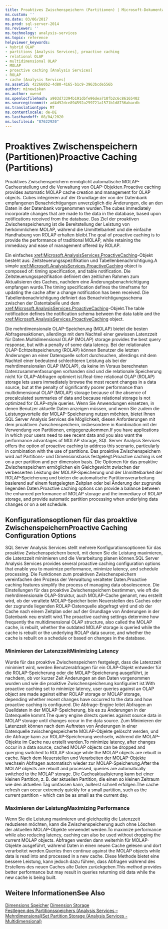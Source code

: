 ```yaml
---
title: Proaktives Zwischenspeichern (Partitionen) | Microsoft-Dokumentation
ms.custom: ''
ms.date: 03/06/2017
ms.prod: sql-server-2014
ms.reviewer: ''
ms.technology: analysis-services
ms.topic: reference
helpviewer_keywords:
- hybrid OLAP
- partitions [Analysis Services], proactive caching
- relational OLAP
- multidimensional OLAP
- MOLAP
- proactive caching [Analysis Services]
- ROLAP
- cache [Analysis Services]
ms.assetid: 422660b2-4d80-4165-b1c9-3963bcde556b
author: minewiskan
ms.author: owend
ms.openlocfilehash: a903d73394b191dbfe96dea710fb2c6c86165402
ms.sourcegitcommit: ad4d92dce894592a259721a1571b1d8736abacdb
ms.translationtype: MT
ms.contentlocale: de-DE
ms.lasthandoff: 08/04/2020
ms.locfileid: "87622920"
---
```

# <a name="proactive-caching-partitions"></a><span data-ttu-id="c52f2-102">Proaktives Zwischenspeichern (Partitionen)</span><span class="sxs-lookup"><span data-stu-id="c52f2-102">Proactive Caching (Partitions)</span></span>
  <span data-ttu-id="c52f2-103">Proaktives Zwischenspeichern ermöglicht automatische MOLAP-Cacheerstellung und die Verwaltung von OLAP-Objekten.</span><span class="sxs-lookup"><span data-stu-id="c52f2-103">Proactive caching provides automatic MOLAP cache creation and management for OLAP objects.</span></span> <span data-ttu-id="c52f2-104">Cubes integrieren auf der Grundlage der von der Datenbank empfangenen Benachrichtigungen unverzüglich die Änderungen, die an den Daten in der Datenbank vorgenommen wurden.</span><span class="sxs-lookup"><span data-stu-id="c52f2-104">The cubes immediately incorporate changes that are made to the data in the database, based upon notifications received from the database.</span></span> <span data-ttu-id="c52f2-105">Das Ziel der proaktiven Zwischenspeicherung ist die Bereitstellung der Leistung von herkömmlichem MOLAP, während die Unmittelbarkeit und die einfache Handhabung von ROLAP erhalten bleibt.</span><span class="sxs-lookup"><span data-stu-id="c52f2-105">The goal of proactive caching is to provide the performance of traditional MOLAP, while retaining the immediacy and ease of management offered by ROLAP.</span></span>  
  
 <span data-ttu-id="c52f2-106">Ein einfaches <xref:Microsoft.AnalysisServices.ProactiveCaching>-Objekt besteht aus: Zeitsteuerungsspezifikation und Tabellenbenachrichtigung.</span><span class="sxs-lookup"><span data-stu-id="c52f2-106">A simple <xref:Microsoft.AnalysisServices.ProactiveCaching> object is composed of: timing specification, and table notification.</span></span> <span data-ttu-id="c52f2-107">Die Zeitsteuerungsspezifikation definiert den zeitlichen Rahmen zum Aktualisieren des Caches, nachdem eine Änderungsbenachrichtigung empfangen wurde.</span><span class="sxs-lookup"><span data-stu-id="c52f2-107">The timing specification defines the timeframe for updating the cache after a change notification has been received.</span></span> <span data-ttu-id="c52f2-108">Die Tabellenbenachrichtigung definiert das Benachrichtigungsschema zwischen der Datentabelle und dem <xref:Microsoft.AnalysisServices.ProactiveCaching>-Objekt.</span><span class="sxs-lookup"><span data-stu-id="c52f2-108">The table notification defines the notification schema between the data table and the <xref:Microsoft.AnalysisServices.ProactiveCaching> object.</span></span>  
  
 <span data-ttu-id="c52f2-109">Die mehrdimensionale OLAP-Speicherung (MOLAP) bietet die besten Abfragereaktionen, allerdings mit dem Nachteil einer gewissen Latenzzeit für Daten.</span><span class="sxs-lookup"><span data-stu-id="c52f2-109">Multidimensional OLAP (MOLAP) storage provides the best query response, but with a penalty of some data latency.</span></span> <span data-ttu-id="c52f2-110">Bei der relationalen OLAP-Echtzeitspeicherung (ROLAP) können Benutzer die letzten Änderungen an einer Datenquelle sofort durchsuchen, allerdings mit dem Nachteil einer bedeutend schlechteren Leistung als bei der mehrdimensionalen OLAP (MOLAP), da keine im Voraus berechneten Datenzusammenfassungen vorhanden sind und die relationale Speicherung nicht für OLAP-Abfragen optimiert ist.</span><span class="sxs-lookup"><span data-stu-id="c52f2-110">Real-time relational OLAP (ROLAP) storage lets users immediately browse the most recent changes in a data source, but at the penalty of significantly poorer performance than multidimensional OLAP (MOLAP) storage because of the absence of precalculated summaries of data and because relational storage is not optimized for OLAP-style queries.</span></span> <span data-ttu-id="c52f2-111">Wenn Sie Anwendungen einsetzen, in denen Benutzer aktuelle Daten anzeigen müssen, und wenn Sie zudem die Leistungsvorteile der MOLAP-Speicherung nutzen möchten, bietet Ihnen SQL Server Analysis Services die Möglichkeit, diesen Anforderungen mit dem proaktiven Zwischenspeichern, insbesondere in Kombination mit der Verwendung von Partitionen, entgegenzukommen.</span><span class="sxs-lookup"><span data-stu-id="c52f2-111">If you have applications in which your users need to see recent data and you also want the performance advantages of MOLAP storage, SQL Server Analysis Services offers the option of proactive caching to address this scenario, particularly in combination with the use of partitions.</span></span> <span data-ttu-id="c52f2-112">Das proaktive Zwischenspeichern wird auf Partitions- und Dimensionsbasis festgelegt.</span><span class="sxs-lookup"><span data-stu-id="c52f2-112">Proactive caching is set on a per partition and per dimension basis.</span></span> <span data-ttu-id="c52f2-113">Die Optionen für das proaktive Zwischenspeichern ermöglichen ein Gleichgewicht zwischen der verbesserten Leistung der MOLAP-Speicherung und der Unmittelbarkeit der ROLAP-Speicherung und bieten die automatische Partitionsverarbeitung basierend auf einem festgelegten Zeitplan oder bei Änderung der zugrunde liegenden Daten.</span><span class="sxs-lookup"><span data-stu-id="c52f2-113">Proactive caching options can provide a balance between the enhanced performance of MOLAP storage and the immediacy of ROLAP storage, and provide automatic partition processing when underlying data changes or on a set schedule.</span></span>  
  
## <a name="proactive-caching-configuration-options"></a><span data-ttu-id="c52f2-114">Konfigurationsoptionen für das proaktive Zwischenspeichern</span><span class="sxs-lookup"><span data-stu-id="c52f2-114">Proactive Caching Configuration Options</span></span>  
 <span data-ttu-id="c52f2-115">SQL Server Analysis Services stellt mehrere Konfigurationsoptionen für das proaktive Zwischenspeichern bereit, mit denen Sie die Leistung maximieren, die Latenzzeit minimieren und die Verarbeitung planen können.</span><span class="sxs-lookup"><span data-stu-id="c52f2-115">SQL Server Analysis Services provides several proactive caching configuration options that enable you to maximize performance, minimize latency, and schedule processing.</span></span> <span data-ttu-id="c52f2-116">Die Funktionen zum proaktiven Zwischenspeichern vereinfachen den Prozess der Verwaltung veralteter Daten.</span><span class="sxs-lookup"><span data-stu-id="c52f2-116">Proactive caching features simplify the process of managing data obsolescence.</span></span> <span data-ttu-id="c52f2-117">Die Einstellungen für das proaktive Zwischenspeichern bestimmen, wie oft die mehrdimensionale OLAP-Struktur, auch MOLAP-Cache genannt, neu erstellt wird, ob der veraltete MOLAP-Speicher beim Neuerstellen des Caches oder der zugrunde liegenden ROLAP-Datenquelle abgefragt wird und ob der Cache nach einem Zeitplan oder auf der Grundlage von Änderungen in der Datenbank neu erstellt wird.</span><span class="sxs-lookup"><span data-stu-id="c52f2-117">The proactive caching settings determine how frequently the multidimensional OLAP structure, also called the MOLAP cache, is rebuilt, whether the outdated MOLAP storage is queried while the cache is rebuilt or the underlying ROLAP data source, and whether the cache is rebuilt on a schedule or based on changes in the database.</span></span>  
  
### <a name="minimizing-latency"></a><span data-ttu-id="c52f2-118">Minimieren der Latenzzeit</span><span class="sxs-lookup"><span data-stu-id="c52f2-118">Minimizing Latency</span></span>  
 <span data-ttu-id="c52f2-119">Wurde für das proaktive Zwischenspeichern festgelegt, dass die Latenzzeit minimiert wird, werden Benutzerabfragen für ein OLAP-Objekt entweder für die ROLAP-Speicherung oder die MOLAP-Speicherung ausgeführt, je nachdem, ob vor kurzer Zeit Änderungen an den Daten vorgenommen wurden und wie die proaktive Zwischenspeicherung konfiguriert ist.</span><span class="sxs-lookup"><span data-stu-id="c52f2-119">With proactive caching set to minimize latency, user queries against an OLAP object are made against either ROLAP storage or MOLAP storage, depending whether recent changes have occurred to the data and how proactive caching is configured.</span></span> <span data-ttu-id="c52f2-120">Die Abfrage-Engine leitet Abfragen an Quelldaten in der MOLAP-Speicherung, bis es zu Änderungen in der Datenquelle kommt.</span><span class="sxs-lookup"><span data-stu-id="c52f2-120">The query engine directs queries against source data in MOLAP storage until changes occur in the data source.</span></span> <span data-ttu-id="c52f2-121">Zum Minimieren der Latenzzeit können nach dem Auftreten von Änderungen in einer Datenquelle zwischengespeicherte MOLAP-Objekte gelöscht werden, und die Abfrage kann zur ROLAP-Speicherung wechseln, während die MOLAP-Objekte im Cache neu erstellt werden.</span><span class="sxs-lookup"><span data-stu-id="c52f2-121">To minimize latency, after changes occur in a data source, cached MOLAP objects can be dropped and querying switched to ROLAP storage while the MOLAP objects are rebuilt in cache.</span></span> <span data-ttu-id="c52f2-122">Nach dem Neuerstellen und Verarbeiten der MOLAP-Objekte wechseln Abfragen automatisch wieder zur MOLAP-Speicherung.</span><span class="sxs-lookup"><span data-stu-id="c52f2-122">After the MOLAP objects are rebuilt and processed, queries are automatically switched to the MOLAP storage.</span></span> <span data-ttu-id="c52f2-123">Die Cacheaktualisierung kann bei einer kleinen Partition, z. B. der aktuellen Partition, die einen so kleinen Zeitraum wie den aktuellen Tag umfassen kann, äußerst schnell erfolgen.</span><span class="sxs-lookup"><span data-stu-id="c52f2-123">The cache refresh can occur extremely quickly for a small partition, such as the current partition - which can be as small as the current day.</span></span>  
  
### <a name="maximizing-performance"></a><span data-ttu-id="c52f2-124">Maximieren der Leistung</span><span class="sxs-lookup"><span data-stu-id="c52f2-124">Maximizing Performance</span></span>  
 <span data-ttu-id="c52f2-125">Wenn Sie die Leistung maximieren und gleichzeitig die Latenzzeit reduzieren möchten, kann die Zwischenspeicherung auch ohne Löschen der aktuellen MOLAP-Objekte verwendet werden.</span><span class="sxs-lookup"><span data-stu-id="c52f2-125">To maximize performance while also reducing latency, caching can also be used without dropping the current MOLAP objects.</span></span> <span data-ttu-id="c52f2-126">Abfragen werden dann weiterhin für MOLAP-Objekte ausgeführt, während Daten in einen neuen Cache gelesen und dort verarbeitet werden.</span><span class="sxs-lookup"><span data-stu-id="c52f2-126">Queries then continue against the MOLAP objects while data is read into and processed in a new cache.</span></span> <span data-ttu-id="c52f2-127">Diese Methode bietet eine bessere Leistung, kann jedoch dazu führen, dass Abfragen während des Erstellens des neuen Caches alte Daten zurückgeben.</span><span class="sxs-lookup"><span data-stu-id="c52f2-127">This method provides better performance but may result in queries returning old data while the new cache is being built.</span></span>  
  
## <a name="see-also"></a><span data-ttu-id="c52f2-128">Weitere Informationen</span><span class="sxs-lookup"><span data-stu-id="c52f2-128">See Also</span></span>  
 <span data-ttu-id="c52f2-129">[Dimensions Speicher](../multidimensional-models-olap-logical-dimension-objects/dimensions-storage.md) </span><span class="sxs-lookup"><span data-stu-id="c52f2-129">[Dimension Storage](../multidimensional-models-olap-logical-dimension-objects/dimensions-storage.md) </span></span>  
 [<span data-ttu-id="c52f2-130">Festlegen des Partitionsspeichers &#40;Analysis Services – Mehrdimensional&#41;</span><span class="sxs-lookup"><span data-stu-id="c52f2-130">Set Partition Storage &#40;Analysis Services - Multidimensional&#41;</span></span>](../multidimensional-models/set-partition-storage-analysis-services-multidimensional.md)  
  
  
